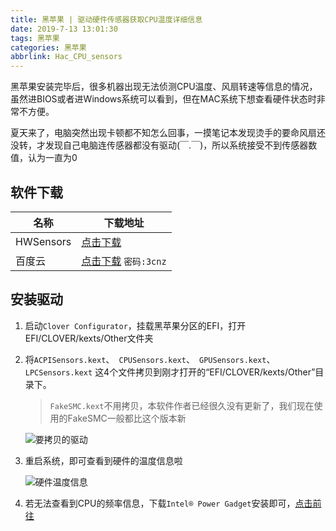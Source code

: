 ```yaml
---
title: 黑苹果 | 驱动硬件传感器获取CPU温度详细信息
date: 2019-7-13 13:01:30
tags: 黑苹果
categories: 黑苹果
abbrlink: Hac_CPU_sensors
---
```


黑苹果安装完毕后，很多机器出现无法侦测CPU温度、风扇转速等信息的情况，虽然进BIOS或者进Windows系统可以看到，但在MAC系统下想查看硬件状态时非常不方便。

夏天来了，电脑突然出现卡顿都不知怎么回事，一摸笔记本发现烫手的要命风扇还没转，才发现自己电脑连传感器都没有驱动(￣.￣)，所以系统接受不到传感器数值，认为一直为0

<!-- more -->

## 软件下载

| 名称      | 下载地址                                                     |
| --------- | ------------------------------------------------------------ |
| HWSensors | [点击下载](https://github.com/kozlekek/HWSensors/releases)   |
| 百度云    | [点击下载](https://pan.baidu.com/s/1Ph2APt0D94vZPu9e3qPi6g)  `密码:3cnz` |

## 安装驱动

1. 启动`Clover Configurator`，挂载黑苹果分区的EFI，打开EFI/CLOVER/kexts/Other文件夹

2. 将`ACPISensors.kext`、` CPUSensors.kext`、` GPUSensors.kext`、` LPCSensors.kext` 这4个文件拷贝到刚才打开的“EFI/CLOVER/kexts/Other”目录下。

   > `FakeSMC.kext`不用拷贝，本软件作者已经很久没有更新了，我们现在使用的FakeSMC一般都比这个版本新

   ![要拷贝的驱动](https://files.zuiyu1818.cn/mac/CPU_sensors.png)

3. 重启系统，即可查看到硬件的温度信息啦

   ![硬件温度信息](https://files.zuiyu1818.cn/mac/CPU_sensors_sample.png)

4. 若无法查看到CPU的频率信息，下载`Intel® Power Gadget`安装即可，[点击前往](https://software.intel.com/en-us/articles/intel-power-gadget)
